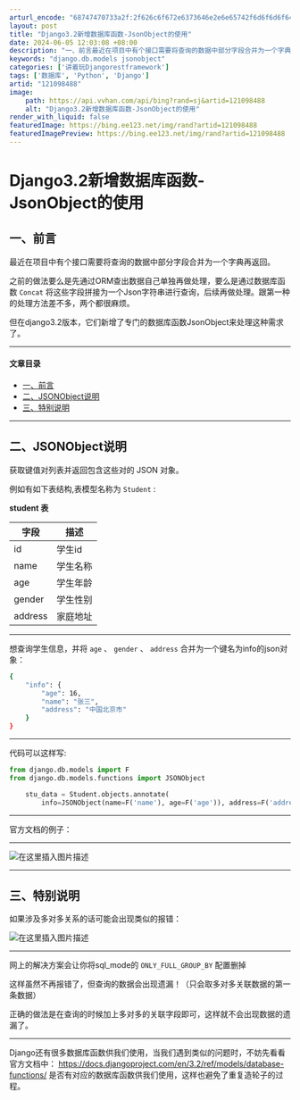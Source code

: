 ```yaml
---
arturl_encode: "68747470733a2f:2f626c6f672e6373646e2e6e65742f6d6f6d6f64613131382f:61727469636c652f64657461696c732f313231303938343838"
layout: post
title: "Django3.2新增数据库函数-JsonObject的使用"
date: 2024-06-05 12:03:08 +08:00
description: "一、前言最近在项目中有个接口需要将查询的数据中部分字段合并为一个字典再返回。之前的做法要么是先通过O"
keywords: "django.db.models jsonobject"
categories: ['讲着玩Djangorestframework']
tags: ['数据库', 'Python', 'Django']
artid: "121098488"
image:
    path: https://api.vvhan.com/api/bing?rand=sj&artid=121098488
    alt: "Django3.2新增数据库函数-JsonObject的使用"
render_with_liquid: false
featuredImage: https://bing.ee123.net/img/rand?artid=121098488
featuredImagePreview: https://bing.ee123.net/img/rand?artid=121098488
---
```


# Django3.2新增数据库函数-JsonObject的使用

## 一、前言

最近在项目中有个接口需要将查询的数据中部分字段合并为一个字典再返回。

之前的做法要么是先通过ORM查出数据自己单独再做处理，要么是通过数据库函数
`Concat`
将这些字段拼接为一个Json字符串进行查询，后续再做处理。跟第一种的处理方法差不多，两个都很麻烦。

但在django3.2版本，它们新增了专门的数据库函数JsonObject来处理这种需求了。

---

#### 文章目录

* [一、前言](#_0)
* [二、JSONObject说明](#JSONObject_11)
* [三、特别说明](#_59)

---

## 二、JSONObject说明

获取键值对列表并返回包含这些对的 JSON 对象。

例如有如下表结构,表模型名称为
`Student`
:

**student 表**

| 字段 | 描述 |
| --- | --- |
| id | 学生id |
| name | 学生名称 |
| age | 学生年龄 |
| gender | 学生性别 |
| address | 家庭地址 |

---

想查询学生信息，并将
`age`
、
`gender`
、
`address`
合并为一个键名为info的json对象：

```bash
{
	"info": {
		"age": 16,
		"name": "张三",
		"address": "中国北京市"
	}
}

```

---

代码可以这样写:

```python
from django.db.models import F
from django.db.models.functions import JSONObject

    stu_data = Student.objects.annotate(
        info=JSONObject(name=F('name'), age=F('age')), address=F('address')).values('info')

```

---

官方文档的例子：

---

![在这里插入图片描述](https://i-blog.csdnimg.cn/blog_migrate/97ad71a09cacc055b503313784ea8f4b.png)

---

## 三、特别说明

如果涉及多对多关系的话可能会出现类似的报错：
  
![在这里插入图片描述](https://i-blog.csdnimg.cn/blog_migrate/e302d3dc9e03d756d044dad8ee53282f.png)

---

网上的解决方案会让你将sql_mode的
`ONLY_FULL_GROUP_BY`
配置删掉

这样虽然不再报错了，但查询的数据会出现遗漏！（只会取多对多关联数据的第一条数据）

正确的做法是在查询的时候加上多对多的关联字段即可，这样就不会出现数据的遗漏了。

---

Django还有很多数据库函数供我们使用，当我们遇到类似的问题时，不妨先看看官方文档中：
<https://docs.djangoproject.com/en/3.2/ref/models/database-functions/>
是否有对应的数据库函数供我们使用，这样也避免了重复造轮子的过程。